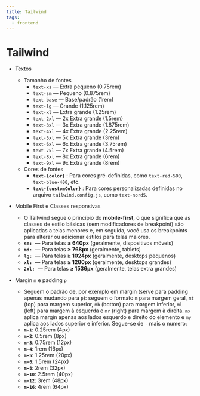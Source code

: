 ```yaml
---
title: Tailwind
tags:
  - frontend
---
```

# Tailwind

* Textos
	* Tamanho de fontes
		* ​`text-xs`​ — Extra pequeno (0.75rem)
		* ​`text-sm`​ — Pequeno (0.875rem)
		* ​`text-base`​ — Base/padrão (1rem)
		* ​`text-lg`​ — Grande (1.125rem)
		* ​`text-xl`​ — Extra grande (1.25rem)
		* ​`text-2xl`​ — 2x Extra grande (1.5rem)
		* ​`text-3xl`​ — 3x Extra grande (1.875rem)
		* ​`text-4xl`​ — 4x Extra grande (2.25rem)
		* ​`text-5xl`​ — 5x Extra grande (3rem)
		* ​`text-6xl`​ — 6x Extra grande (3.75rem)
		* ​`text-7xl`​ — 7x Extra grande (4.5rem)
		* ​`text-8xl`​ — 8x Extra grande (6rem)
		* ​`text-9xl`​ — 9x Extra grande (8rem)
	* Cores de fontes
		* ​**​`text-{color}`​** ​: Para cores pré-definidas, como `text-red-500`​, `text-blue-400`​, etc.
		* ​**​`text-{customColor}`​** ​: Para cores personalizadas definidas no arquivo `tailwind.config.js`​, como `text-nord5`​.

* Mobile First e Classes responsivas
	* O Tailwind segue o princípio do **mobile-first**, o que significa que as classes de estilo básicas (sem modificadores de breakpoint) são aplicadas a telas menores e, em seguida, você usa os breakpoints para alterar ou adicionar estilos para telas maiores.
	* ​**​`sm:`​** ​ — Para telas  **≥ 640px** (geralmente, dispositivos móveis)
	* ​**​`md:`​** ​ — Para telas  **≥ 768px** (geralmente, tablets)
	* ​**​`lg:`​** ​ — Para telas  **≥ 1024px** (geralmente, desktops pequenos)
	* ​**​`xl:`​** ​ — Para telas  **≥ 1280px** (geralmente, desktops grandes)
	* ​**​`2xl:`​** ​ — Para telas  **≥ 1536px** (geralmente, telas extra grandes)

* Margin `m`​ e padding `p`​
	* Seguem o padrão de, por exemplo em margin (serve para padding apenas mudando para `p`​): seguem o formato `m`​ para margem geral, `mt`​ (top) para margem superior, `mb`​ (botton) para margem inferior, `ml`​ (left) para margem à esquerda e `mr`​ (right) para margem à direita. `mx`​ aplica margin apenas aos lados esquerdo e direito do elemento e `my`​ aplica aos lados superior e inferior. Segue-se de `-`​ mais o numero:
	* ​**​`m-1`​**​: 0.25rem (4px)
	* ​**​`m-2`​**​: 0.5rem (8px)
	* ​**​`m-3`​**​: 0.75rem (12px)
	* ​**​`m-4`​**​: 1rem (16px)
	* ​**​`m-5`​**​: 1.25rem (20px)
	* ​**​`m-6`​**​: 1.5rem (24px)
	* ​**​`m-8`​**​: 2rem (32px)
	* ​**​`m-10`​**​: 2.5rem (40px)
	* ​**​`m-12`​**​: 3rem (48px)
	* ​**​`m-16`​**​: 4rem (64px)